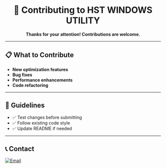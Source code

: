 <div align="center">

# 🤝 Contributing to HST WINDOWS UTILITY

**Thanks for your attention! Contributions are welcome.**

</div>

---

## 📋 What to Contribute

- **New optimization features**
- **Bug fixes**
- **Performance enhancements**
- **Code refactoring**

---

## 📝 Guidelines

- ✅ Test changes before submitting
- ✅ Follow existing code style
- ✅ Update README if needed

---

## 📞 Contact

[![Email](https://img.shields.io/badge/Email-hselimt%40gmail.com-D14836?style=for-the-badge&logo=gmail&logoColor=white)](mailto:hselimt@gmail.com)
</div>
